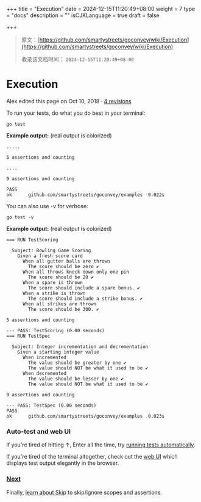 +++
title = "Execution"
date = 2024-12-15T11:20:49+08:00
weight = 7
type = "docs"
description = ""
isCJKLanguage = true
draft = false

+++

> 原文：[https://github.com/smartystreets/goconvey/wiki/Execution](https://github.com/smartystreets/goconvey/wiki/Execution)
>
> 收录该文档时间： `2024-12-15T11:20:49+08:00`

# Execution



Alex edited this page on Oct 10, 2018 · [4 revisions](https://github.com/smartystreets/goconvey/wiki/Execution/_history)

To run your tests, do what you do best in your terminal:

```
go test
```



**Example output:** (real output is colorized)

```
.....

5 assertions and counting

....

9 assertions and counting

PASS
ok  	github.com/smartystreets/goconvey/examples	0.022s
```



You can also use -v for verbose:

```
go test -v
```



**Example output:** (real output is colorized)

```
=== RUN TestScoring

  Subject: Bowling Game Scoring 
    Given a fresh score card 
      When all gutter balls are thrown 
        The score should be zero ✔
      When all throws knock down only one pin 
        The score should be 20 ✔
      When a spare is thrown 
        The score should include a spare bonus. ✔
      When a strike is thrown 
        The score should include a strike bonus. ✔
      When all strikes are thrown 
        The score should be 300. ✔

5 assertions and counting

--- PASS: TestScoring (0.00 seconds)
=== RUN TestSpec

  Subject: Integer incrementation and decrementation 
    Given a starting integer value 
      When incremented 
        The value should be greater by one ✔
        The value should NOT be what it used to be ✔
      When decremented 
        The value should be lesser by one ✔
        The value should NOT be what it used to be ✔

9 assertions and counting

--- PASS: TestSpec (0.00 seconds)
PASS
ok  	github.com/smartystreets/goconvey/examples	0.023s
```



### Auto-test and web UI



If you're tired of hitting ↑, Enter all the time, try [running tests automatically](https://github.com/smartystreets/goconvey/wiki/Auto-test).

If you're tired of the terminal altogether, check out the [web UI](https://github.com/smartystreets/goconvey/wiki/Web-UI) which displays test output elegantly in the browser.

### [Next](https://github.com/smartystreets/goconvey/wiki/Skip)



Finally, [learn about Skip](https://github.com/smartystreets/goconvey/wiki/Skip) to skip/ignore scopes and assertions.
